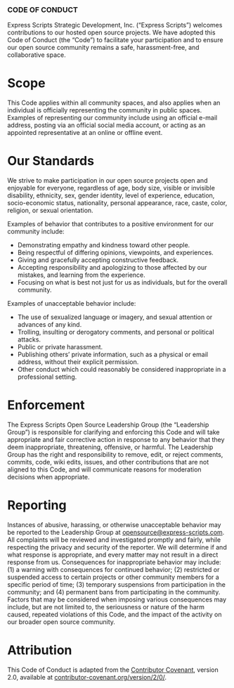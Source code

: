 ### CODE OF CONDUCT
Express Scripts Strategic Development, Inc. (“Express Scripts”) welcomes contributions to our hosted open source projects.  We have adopted this Code of Conduct (the “Code”) to facilitate your participation and to ensure our open source community remains a safe, harassment-free, and collaborative space. 

# Scope
This Code applies within all community spaces, and also applies when an individual is officially representing the community in public spaces. Examples of representing our community include using an official e-mail address, posting via an official social media account, or acting as an appointed representative at an online or offline event.

# Our Standards
We strive to make participation in our open source projects open and enjoyable for everyone, regardless of age, body size, visible or invisible disability, ethnicity, sex, gender identity, level of experience, education, socio-economic status, nationality, personal appearance, race, caste, color, religion, or sexual orientation.  

Examples of behavior that contributes to a positive environment for our community include:
* Demonstrating empathy and kindness toward other people.
* Being respectful of differing opinions, viewpoints, and experiences.
* Giving and gracefully accepting constructive feedback.
* Accepting responsibility and apologizing to those affected by our mistakes, and learning from the experience.
* Focusing on what is best not just for us as individuals, but for the overall community.

Examples of unacceptable behavior include:
* The use of sexualized language or imagery, and sexual attention or advances of any kind.
* Trolling, insulting or derogatory comments, and personal or political attacks.
* Public or private harassment.
* Publishing others’ private information, such as a physical or email address, without their explicit permission.
* Other conduct which could reasonably be considered inappropriate in a professional setting.

# Enforcement 
The Express Scripts Open Source Leadership Group (the “Leadership Group”) is responsible for clarifying and enforcing this Code and will take appropriate and fair corrective action in response to any behavior that they deem inappropriate, threatening, offensive, or harmful.
The Leadership Group has the right and responsibility to remove, edit, or reject comments, commits, code, wiki edits, issues, and other contributions that are not aligned to this Code, and will communicate reasons for moderation decisions when appropriate.

# Reporting 
Instances of abusive, harassing, or otherwise unacceptable behavior may be reported to the Leadership Group at [opensource@express-scripts.com](mailto:opensource@express-scripts.com).   All complaints will be reviewed and investigated promptly and fairly, while respecting the privacy and security of the reporter.  We will determine if and what response is appropriate, and every matter may not result in a direct response from us. 
Consequences for inappropriate behavior may include: (1) a warning with consequences for continued behavior; (2) restricted or suspended access to certain projects or other community members for a specific period of time; (3) temporary suspensions from participation in the community; and (4) permanent bans from participating in the community.   Factors that may be considered when imposing various consequences may include, but are not limited to, the seriousness or nature of the harm caused, repeated violations of this Code, and the impact of the activity on our broader open source community.  

# Attribution
This Code of Conduct is adapted from the [Contributor Covenant](https://contributor-covenant.org), version 2.0, available at [contributor-covenant.org/version/2/0/](https://www.contributor-covenant.org/version/2/0/code_of_conduct.html).


